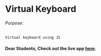# Virtual Keyboard

###### Purpose:
    Virtual keyboard using JS

#### Dear Students, Check out the live app [here](http://203.193.173.125/buildriseshine/javascript/virtual-keyboard/).